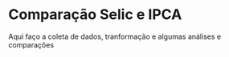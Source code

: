 # Comparação Selic e IPCA
Aqui faço a coleta de dados, tranformação e algumas análises e comparações
